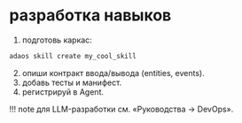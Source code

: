 # разработка навыков

1. подготовь каркас:

```bash
adaos skill create my_cool_skill
```

2. опиши контракт ввода/вывода (entities, events).
3. добавь тесты и манифест.
4. регистрируй в Agent.

!!! note
    для LLM-разработки см. «Руководства → DevOps».
